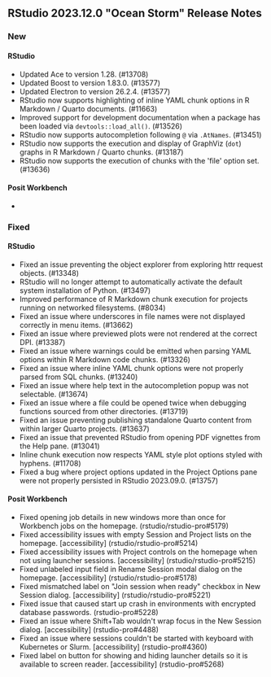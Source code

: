 ## RStudio 2023.12.0 "Ocean Storm" Release Notes

### New
#### RStudio
- Updated Ace to version 1.28. (#13708)
- Updated Boost to version 1.83.0. (#13577)
- Updated Electron to version 26.2.4. (#13577)
- RStudio now supports highlighting of inline YAML chunk options in R Markdown / Quarto documents. (#11663)
- Improved support for development documentation when a package has been loaded via `devtools::load_all()`. (#13526)
- RStudio now supports autocompletion following `@` via `.AtNames`. (#13451)
- RStudio now supports the execution and display of GraphViz (`dot`) graphs in R Markdown / Quarto chunks. (#13187)
- RStudio now supports the execution of chunks with the 'file' option set. (#13636)

#### Posit Workbench
-

### Fixed
#### RStudio
- Fixed an issue preventing the object explorer from exploring httr request objects. (#13348)
- RStudio will no longer attempt to automatically activate the default system installation of Python. (#13497)
- Improved performance of R Markdown chunk execution for projects running on networked filesystems. (#8034)
- Fixed an issue where underscores in file names were not displayed correctly in menu items. (#13662)
- Fixed an issue where previewed plots were not rendered at the correct DPI. (#13387)
- Fixed an issue where warnings could be emitted when parsing YAML options within R Markdown code chunks. (#13326)
- Fixed an issue where inline YAML chunk options were not properly parsed from SQL chunks. (#13240)
- Fixed an issue where help text in the autocompletion popup was not selectable. (#13674)
- Fixed an issue where a file could be opened twice when debugging functions sourced from other directories. (#13719)
- Fixed an issue preventing publishing standalone Quarto content from within larger Quarto projects. (#13637)
- Fixed an issue that prevented RStudio from opening PDF vignettes from the Help pane. (#13041)
- Inline chunk execution now respects YAML style plot options styled with hyphens. (#11708)
- Fixed a bug where project options updated in the Project Options pane were not properly persisted in RStudio 2023.09.0. (#13757)

#### Posit Workbench
- Fixed opening job details in new windows more than once for Workbench jobs on the homepage. (rstudio/rstudio-pro#5179)
- Fixed accessibility issues with empty Session and Project lists on the homepage. [accessibility] (rstudio/rstudio-pro#5214)
- Fixed accessibility issues with Project controls on the homepage when not using launcher sessions. [accessibility] (rstudio/rstudio-pro#5215)
- Fixed unlabeled input field in Rename Session modal dialog on the homepage. [accessibility] (rstudio/rstudio-pro#5178)
- Fixed mismatched label on "Join session when ready" checkbox in New Session dialog. [accessibility] (rstudio/rstudio-pro#5221)
- Fixed issue that caused start up crash in environments with encrypted database passwords. (rstudio-pro#5228)
- Fixed an issue where Shift+Tab wouldn't wrap focus in the New Session dialog. [accessibility] (rstudio-pro#4488)
- Fixed an issue where sessions couldn't be started with keyboard with Kubernetes or Slurm. [accessibility] (rstudio-pro#4360)
- Fixed label on button for showing and hiding launcher details so it is available to screen reader. [accessibility] (rstudio-pro#5268)

